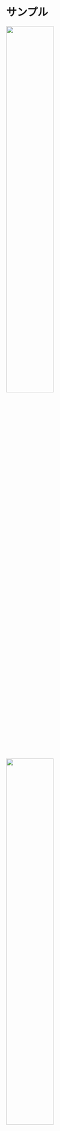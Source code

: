 # サンプル
<img src="https://github.com/mirabarukaso/EMES/raw/main/sample1.jpg" width=50% height=50%>  
<img src="https://github.com/mirabarukaso/EMES/raw/main/sample2.jpg" width=50% height=50%>

>KISS公式ブログに記載されているMOD利用規約
>
>MODはKISSサポート対象外です。
>MODを利用するに当たり、問題が発生しても製作者・KISSは一切の責任を負いかねます。
>カスタムオーダーメイド3D2を購入されている方のみが利用できます。
>カスタムオーダーメイド3D2上で表示する目的以外の利用は禁止します。
>※以上の規約は予告なく変更する場合があります。
>
>http://kisskiss.tv/kiss/diary.php?no=558
-----------------------------------------------------------------------------

# これは○○○○を置き換えるプラグインです

## 使い方
フォルダの中身をしばりすのCOM3D2(_5)\Sybaris\UnityInjectorフォルダに入れて下さい。   
又は   
フォルダの中身をBepinexのCOM3D2_5\BepInEx\plugins\EnhancedMaidEditSceneフォルダに入れて下さい。  

エディットモードにてＦ７キー（変更可）を押すとGUIが起動します。  
コントロールを押した場合に複数のメイドを選択します。  
エラーが発生した場合は、config/emes.xmlを削除する。  

## 設定ファイル（初回起動時の自動作成）
EMES.xml  
EMES_YotogiANM.dat

## 指ポーズファイル
EMES_FingerPose.txt

## シーンファイル
EMES_MaidScenceData.xml


## 改造、再配布、二次配布について
オープンソースです、複製・改変・再配布は自己責任でご自由にどうぞ。  
再配布、二次配布にはすべてのファイルが含まれている必要があります。  
**販売禁止**  

## ホットキー
ホットキーは単一または複雑なマルチキーコンボを受け入れます。  
チェックを外して、「適用」をクリックして変更を確認します。  
キーエラーが発生した場合、デフォルトは自動的にロードされます。  

黒は1回押すと有効、もう一度ボタンを押すと無効になります。  
青いは左手で単一キーを押しながら右手のマウスでクリック。  

“h_”はホールドを意味します  
例1　space　		Spaceキーを押します  
例2　h_alt+f7　		Altキーを押しながらF7キーを押します  
例3　z+x　		zキーとキーxを同時に押します  
  
注意：あまりにも多くのハンドルは、FPSが低下する可能性があります。  

## 「.asset_bg」舶来小物・背景
参照 COM3D2.Modloader（非必須）  
鏡			Mod/Mirror_props  
水     Mod/waterbeds  
小物   Mod/AssertBG  
背景	 Mod/AssertBG/Backgrounds  

・問題点  
・・背景を取得＝自給自足(「.asset_bg」+「.asset_bg_shader」必須)  
・・実際の背景として読み込まれませんです、VRモードで問題が発生する可能性があります  
・・・ModLoaderをインストールしなかった場合  
・・・The referenced script on this Behaviour (Game Object 'rect_mirror') is missing!  
・・・鏡を必要としなくても、それは無視する  

## 「複数尻尾✕自動IKチェーン」サンプル  
・台座「一本釣り」  
・・https://www.dropbox.com/s/xln3gvy7qw8vodb/Daiza_Ippon_v1.0.7z?dl=0  
・「ナナチ全年齢 ver1.2」  
・・https://www.dropbox.com/s/1ajm2hxqn0brhd5/Nanachi_A_v1.2.7z?dl=0  
・「雪玉」  
・・https://www.dropbox.com/s/pnmoxxkwsgoepwu/SnowBall.7z?dl=0  


## 「自動IKチェーン」が正常に動作しない場合があります  

## カメラ移動
| キー 1 | キー 2 | 説明 |
| :---         |     :---:      |          ---: |
| Ｈ＿Ｃｔｒｌ  | 矢印キー（上下左右）     | 上下左右移動    |
| Ｈ＿Ｃｔｒｌ  | Ｈｏｍｅ／Ｅｎｄ       | 垂直移動      |
| Ｈ＿Ｃｔｒｌ	|	  ー				           |     スピードダウン    |   
| Ｈ＿Ｃｔｒｌ	|	  ＝				           |     スピードアップ  |     
| Ｈ＿Ａｌｔ	  |	 矢印キー（上下）		    |   垂直回転    |   
| Ｈ＿Ａｌｔ	   |	 矢印キー（左右）		  |     水平回転    |   
| Ｈ＿Ａｌｔ	   |	 Ｈｏｍｅ／Ｅｎｄ		  |     面回転    |   
| Ｈ＿Ａｌｔ	   |	 Ｉｎｓｅｒｔ			     |   メイドを視界に移動    |   
| Ｈ＿Ａｌｔ	   |	 Ｄｅｌｅｔｅ			     |   カメラリセット    |   
| Ｈ＿Ｓｈｉｆｔ	|	 矢印キー（上下）		   |    カメラの距離    |   
| Ｈ＿Ｓｈｉｆｔ	|	 Ｈｏｍｅ／Ｅｎｄ		    |   カメラの視野    |   
| Ｓ						 |                        |   スクリーンショット   |   

## BepinExに移行
・フォルダを作成  
・・COM3D2(_5)\BepInEx\plugins\EnhancedMaidEditScene  
・・COM3D2(_5)\BepInEx\plugins\EnhancedMaidEditScene\config  
  
・コピー  
・・COM3D2(_5)\BepInEx\plugins\EnhancedMaidEditScene\BepInEx.COM3D2(5).EnhancedMaidEditScene.Plugin.dll  
・・COM3D2(_5)\BepInEx\plugins\EnhancedMaidEditScene\config\EMES_FingerPose.txt  
  
・削除  
・・COM3D2(_5)\Sybaris\UnityInjector\COM3D2(5).EnhancedMaidEditScene.Plugin.dll  
・・COM3D2(_5)\Sybaris\UnityInjector\config\EMES_YotogiANM.dat  
  
・移動  
・・「COM3D2(_5)\Sybaris\UnityInjector\config」フォルダを  
・・・EMES.ini（INI設定はXMLに継承されます）  
・・・EMES_FingerPose.txt  
・・・EMES_MaidScenceData.xml  
・・「COM3D2_5\BepInEx\plugins\EnhancedMaidEditScene\config」に移動  

## 更新履歴
### 2021.12.22 Ver 1.0.0.0
・機能追加  
・・道具  
・・・外部のPNGを読み込む  
・・・一部のアイテムでシャドウとシェーダーを変更できるようになりました  
・・・スケーリングを単一軸で調整できるようになりました  
・・環境  
・・・「シーン情報」は「道具（部屋、SS、自席、画像）」を「保存」できます  
・・・「シーン情報」は「読み込み」と「書き出し」できます  
・・・「マイルームカスタムアイテム」の影を自動追加  
・設定ファイルはXML形式になりました  
・いくつかのバグを修正した  
・BepInEx 5.4.17.0対応  
・BepInExとSybarisの間で互換性があります  
・カスタムオーダーメイド3D2本体Ver2.10.0対応  
・・COM3D2.EnhancedMaidEditScene.Plugin.dll  
・・BepInEx.COM3D2.EnhancedMaidEditScene.Plugin.dll  
・カスタムオーダーメイド3D2.5本体Ver3.10.0対応  
・・COM3D25.EnhancedMaidEditScene.Plugin.dll  
・・BepInEx.COM3D25.EnhancedMaidEditScene.Plugin.dll  

### 2021.10.31 Ver 0.9.0.0
・機能追加  
・・最大ハンドル数６４制限が解除されました  
・・ポーズ/アイテム/部屋のプレビューアイコンが自動的に生成されます  
・・ポーズを保存すると、アイコンが自動的に生成されます  
・・「道具タブ」  
・・・複数回ロードできます  
・・・「デスクアイテム」を使用できます  
・・・「マイルームカスタムアイテム」を使用できます  
・・・「不明」小道具を自動的に列挙する  
・スクリーンショット（ホットキー：「ｓ」、デフォルト：オフ）  
・IK解除するとポーズが自動同期されます  
・いくつかのバグを修正した  
・カスタムオーダーメイド3D2本体Ver2.8.0対応  
・・COM3D2.EnhancedMaidEditScene.Plugin.dll  
・カスタムオーダーメイド3D2.5本体Ver3.8.0対応  
・・COM3D25.EnhancedMaidEditScene.Plugin.dll  

### 2021.8.12 Ver 0.8.1.0
・修正「カメラホットキーの設定」  
・カスタムオーダーメイド3D2本体Ver2.4.0対応  
・・COM3D2.EnhancedMaidEditScene.Plugin.dll  
・カスタムオーダーメイド3D2.5本体Ver3.4.1対応  
・・COM3D25.EnhancedMaidEditScene.Plugin.dll  

### 2021.8.6 Ver 0.8.0.0
・機能追加  
・・顔  
・・・選択した表情データ（カスタム）を自動同期（それは1秒遅れで表示されます）  
・・骨格  
・・・「ポーズ」  
・・・・「ポーズコピー」  
・・・「重力」  
・・・「複数尻尾」Lite  
・・・・「自動IKチェーン」  
・・・新しいボディを切り替えた後、IKデータを自動更新  
・・環境  
・・・「カメラ位置保存、読み込み」  
・・設定  
・・・「カメラ移動」  
・いくつかのバグを修正した  
・既存のEMES.INIファイルが自動的に削除されます  
・既存のEMES_MaidScenceData.xmlが自動的にアップグレードします  
・カスタムオーダーメイド3D2本体Ver2.3.1対応  
・・COM3D2.EnhancedMaidEditScene.Plugin.dll  
・カスタムオーダーメイド3D2.5本体Ver3.3.1対応  
・・COM3D25.EnhancedMaidEditScene.Plugin.dll  

### 2021.7.16 Ver 0.7.2.0
・いくつかのバグを修正した  
・カスタムオーダーメイド3D2本体Ver2.2.0対応  
・・COM3D2.EnhancedMaidEditScene.Plugin.dll  
・カスタムオーダーメイド3D2.5本体Ver3.2.1対応  
・・COM3D25.EnhancedMaidEditScene.Plugin.dll  

### 2021.7.11 Ver 0.7.1.0
・Serializableの代わりにxmlを使用する  
・・EMES_MaidScenceData.xml  

### 2021.7.11 Ver 0.7.0.0
・回転ハンドルを追加します「目、胸」  
・機能追加  
・ロード中にポーズ、位置、回転を保持する  
・「小物」ボーンバインドの位置選択  
・「シーン情報保存と読み込み（メイド、カメラ、シェーダー）」  
・「カスタム注視点」  
・「夜伽ポーズ（全）」（夜伽ポーズキャッシュの更新には数分かかる場合があります、落ち着いて）  
・「メッセージウィンドウ」  
・バグ修正  
・・「assert_bg」の読み込みコードを書き直しました  
・・ボディを変更するとIKが自動的に更新されます  
・・いくつかのバグを修正した  
・エラーが発生した場合の自動終了  

### 2021.6.28 Ver 0.6.0.0
・機能追加  
・・「.asset_bg」ロード  
・・「環境」「舶来小物・背景」  
・・「公式ダンス」「カスタムダンス」  
・・（自分が持っていないダンスはできません）  
・ホットキー追加  
・いくつかのバグを修正した  
・カスタムオーダーメイド3D2.5本体Ver3.10対応  
  
### 2021.6.20 Ver 0.5.0.0
・機能追加  
・・外部ファイルから手ポーズをロードする  
・・「マスク」名前を変更「付属品」  
・・・「付属品」「ボディー」  
・・「環境」「パーティクル・ 小物」  
・ホットキー追加  

### 2021.6.18 Ver 0.4.1.0
・バグ修正「ポーズホットキー」  

### 2021.6.18 Ver 0.4.0.0
・機能追加  
・・IK（インバースキネマティクス）  
・・ハンドポーズ（次のリリースでは、ファイルに入れます）  
・・ホットキー  
・・・設定保存  
・・ANMポーズを保存  
・いくつかのバグを修正した  

### 2021.6.14 Ver 0.3.0.0
・最初のリリース  
・カスタムオーダーメイド3D2本体Ver1.63対応  

[@Mirabarukaso](https://twitter.com/Mirabarukaso)
